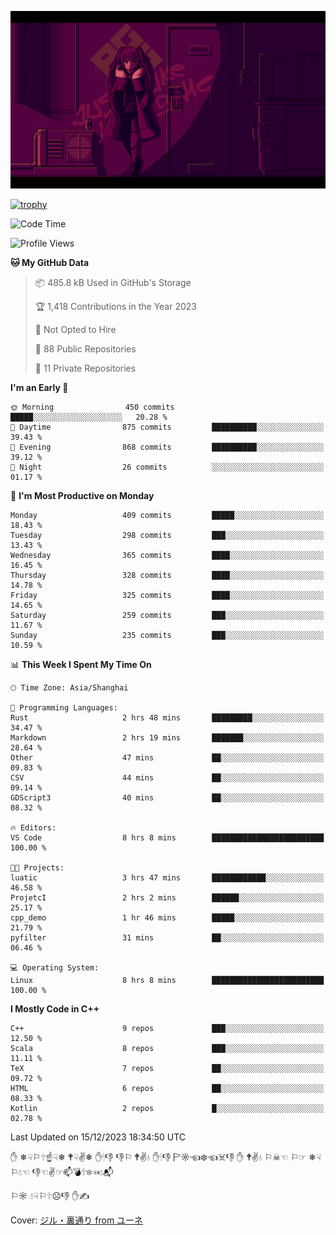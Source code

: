 ![](imgs/main.png)

[![trophy](https://github-profile-trophy.vercel.app/?username=NeilKleistGao&theme=dracula)](https://github.com/ryo-ma/github-profile-trophy)

<!--START_SECTION:waka-->
![Code Time](http://img.shields.io/badge/Code%20Time-458%20hrs%2030%20mins-blue)

![Profile Views](http://img.shields.io/badge/Profile%20Views-0-blue)

**🐱 My GitHub Data** 

> 📦 485.8 kB Used in GitHub's Storage 
 > 
> 🏆 1,418 Contributions in the Year 2023
 > 
> 🚫 Not Opted to Hire
 > 
> 📜 88 Public Repositories 
 > 
> 🔑 11 Private Repositories 
 > 
**I'm an Early 🐤** 

```text
🌞 Morning                450 commits         █████░░░░░░░░░░░░░░░░░░░░   20.28 % 
🌆 Daytime                875 commits         ██████████░░░░░░░░░░░░░░░   39.43 % 
🌃 Evening                868 commits         ██████████░░░░░░░░░░░░░░░   39.12 % 
🌙 Night                  26 commits          ░░░░░░░░░░░░░░░░░░░░░░░░░   01.17 % 
```
📅 **I'm Most Productive on Monday** 

```text
Monday                   409 commits         █████░░░░░░░░░░░░░░░░░░░░   18.43 % 
Tuesday                  298 commits         ███░░░░░░░░░░░░░░░░░░░░░░   13.43 % 
Wednesday                365 commits         ████░░░░░░░░░░░░░░░░░░░░░   16.45 % 
Thursday                 328 commits         ████░░░░░░░░░░░░░░░░░░░░░   14.78 % 
Friday                   325 commits         ████░░░░░░░░░░░░░░░░░░░░░   14.65 % 
Saturday                 259 commits         ███░░░░░░░░░░░░░░░░░░░░░░   11.67 % 
Sunday                   235 commits         ███░░░░░░░░░░░░░░░░░░░░░░   10.59 % 
```


📊 **This Week I Spent My Time On** 

```text
🕑︎ Time Zone: Asia/Shanghai

💬 Programming Languages: 
Rust                     2 hrs 48 mins       █████████░░░░░░░░░░░░░░░░   34.47 % 
Markdown                 2 hrs 19 mins       ███████░░░░░░░░░░░░░░░░░░   28.64 % 
Other                    47 mins             ██░░░░░░░░░░░░░░░░░░░░░░░   09.83 % 
CSV                      44 mins             ██░░░░░░░░░░░░░░░░░░░░░░░   09.14 % 
GDScript3                40 mins             ██░░░░░░░░░░░░░░░░░░░░░░░   08.32 % 

🔥 Editors: 
VS Code                  8 hrs 8 mins        █████████████████████████   100.00 % 

🐱‍💻 Projects: 
luatic                   3 hrs 47 mins       ████████████░░░░░░░░░░░░░   46.58 % 
ProjetcI                 2 hrs 2 mins        ██████░░░░░░░░░░░░░░░░░░░   25.17 % 
cpp_demo                 1 hr 46 mins        █████░░░░░░░░░░░░░░░░░░░░   21.79 % 
pyfilter                 31 mins             ██░░░░░░░░░░░░░░░░░░░░░░░   06.46 % 

💻 Operating System: 
Linux                    8 hrs 8 mins        █████████████████████████   100.00 % 
```

**I Mostly Code in C++** 

```text
C++                      9 repos             ███░░░░░░░░░░░░░░░░░░░░░░   12.50 % 
Scala                    8 repos             ███░░░░░░░░░░░░░░░░░░░░░░   11.11 % 
TeX                      7 repos             ██░░░░░░░░░░░░░░░░░░░░░░░   09.72 % 
HTML                     6 repos             ██░░░░░░░░░░░░░░░░░░░░░░░   08.33 % 
Kotlin                   2 repos             █░░░░░░░░░░░░░░░░░░░░░░░░   02.78 % 
```




 Last Updated on 15/12/2023 18:34:50 UTC
<!--END_SECTION:waka-->

✋ ❄☟⚐🕆☝☟❄ 🕈☟✌❄ ✋🕯👎 👎⚐ 🕈✌💧 ✋🕯👎 🏱☼☜❄☜☠👎 ✋ 🕈✌💧 ⚐☠☜ ⚐☞ ❄☟⚐💧☜ 👎☜✌☞📫💣🕆❄☜💧📬

⚐☼ 💧☟⚐🕆☹👎 ✋✍

Cover: [ジル・裏通り from ユーネ](https://www.pixiv.net/artworks/62127066)
